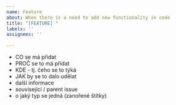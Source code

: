 ```yaml
---
name: Feature
about: When there is a need to add new functionality in code
title: "[FEATURE] "
labels: ''
assignees: ''

---
```


- CO se má přidat
- PROČ se to má přidat
- KDE - tj. čeho se to týká
- JAK by se to dalo udělat
- další informace
- související / parent issue
- o jaký typ se jedná (zanořené štítky)

